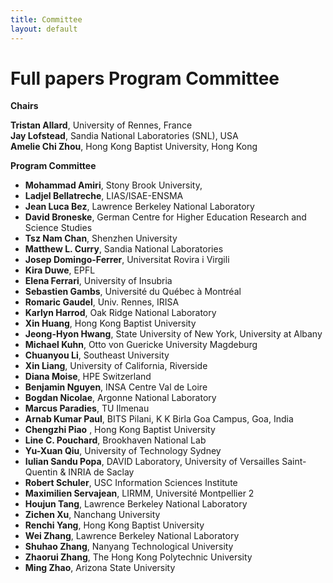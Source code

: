 ```yaml
---
title: Committee
layout: default
---
```


# Full papers Program Committee

**Chairs**<br>

**Tristan Allard**, University of Rennes, France<br>
**Jay Lofstead**, Sandia National Laboratories (SNL), USA<br>
**Amelie Chi Zhou**, Hong Kong Baptist University, Hong Kong<br>

**Program Committee**<br>

* **Mohammad Amiri**, Stony Brook University, <br>
* **Ladjel Bellatreche**, LIAS/ISAE-ENSMA<br>
* **Jean Luca Bez**, Lawrence Berkeley National Laboratory<br>
* **David Broneske**, German Centre for Higher Education Research and Science Studies<br>
* **Tsz Nam Chan**, Shenzhen University<br>
* **Matthew L. Curry**, Sandia National Laboratories<br>
* **Josep Domingo-Ferrer**, Universitat Rovira i Virgili<br>
* **Kira Duwe**, EPFL<br>
* **Elena Ferrari**, University of Insubria<br>
* **Sebastien Gambs**, Université du Québec à Montréal<br>
* **Romaric Gaudel**, Univ. Rennes, IRISA<br>
* **Karlyn Harrod**, Oak Ridge National Laboratory<br>
* **Xin	Huang**, Hong Kong Baptist University<br>
* **Jeong-Hyon Hwang**, State University of New York, University at Albany<br>
* **Michael Kuhn**, Otto von Guericke University Magdeburg<br>
* **Chuanyou Li**, Southeast University<br>
* **Xin Liang**, University of California, Riverside<br>
* **Diana Moise**, HPE Switzerland<br>
* **Benjamin	Nguyen**, INSA Centre Val de Loire<br>
* **Bogdan Nicolae**, Argonne National Laboratory<br>
* **Marcus Paradies**, TU Ilmenau<br>
* **Arnab Kumar Paul**, BITS Pilani, K K Birla Goa Campus, Goa, India<br>
* **Chengzhi	Piao**	, Hong Kong Baptist University<br>
* **Line C. Pouchard**, Brookhaven National Lab<br>
* **Yu-Xuan	Qiu**, University of Technology Sydney<br>
* **Iulian Sandu Popa**, DAVID Laboratory, University of Versailles Saint-Quentin & INRIA de Saclay<br>
* **Robert Schuler**, USC Information Sciences Institute<br>
* **Maximilien Servajean**, LIRMM, Université Montpellier 2<br>
* **Houjun Tang**, Lawrence Berkeley National Laboratory<br>
* **Zichen Xu**, Nanchang University<br>
* **Renchi Yang**, Hong Kong Baptist University<br>
* **Wei	Zhang**, Lawrence Berkeley National Laboratory<br>
* **Shuhao Zhang**, Nanyang Technological University<br>
* **Zhaorui Zhang**, The Hong Kong Polytechnic University<br>
* **Ming Zhao**, Arizona State University<br>
